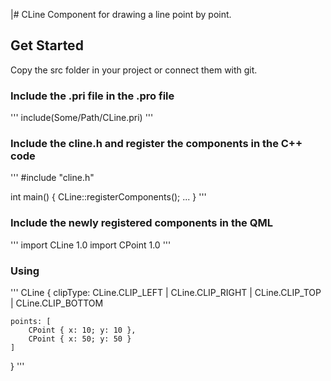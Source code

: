 |# CLine
Component for drawing a line point by point.

## Get Started
Copy the src folder in your project or connect them with git.

### Include the .pri file in the .pro file
'''
include(Some/Path/CLine.pri)
'''

### Include the cline.h and register the components in the C++ code
'''
#include "cline.h"

int main() {
    CLine::registerComponents();
    ...
}
'''

### Include the newly registered components in the QML
'''
import CLine 1.0
import CPoint 1.0
'''

### Using
'''
CLine {
    clipType: CLine.CLIP_LEFT | CLine.CLIP_RIGHT | CLine.CLIP_TOP | CLine.CLIP_BOTTOM

    points: [
        CPoint { x: 10; y: 10 },
        CPoint { x: 50; y: 50 }
    ]
}
'''
